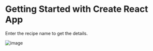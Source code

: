 # Getting Started with Create React App

Enter the recipe name to get the details.

![image](https://user-images.githubusercontent.com/76626095/143396584-dbbde785-7bbe-40d5-8814-6ce2d1c58e46.png)
